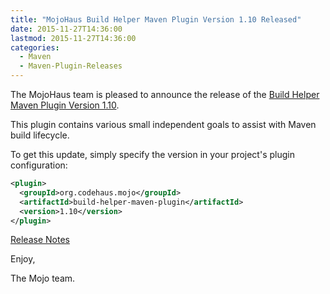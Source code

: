 ```yaml
---
title: "MojoHaus Build Helper Maven Plugin Version 1.10 Released"
date: 2015-11-27T14:36:00
lastmod: 2015-11-27T14:36:00
categories:
  - Maven
  - Maven-Plugin-Releases
---
```

The MojoHaus team is pleased to announce the release of the 
[Build Helper Maven Plugin Version 1.10](http://www.mojohaus.org/build-helper-maven-plugin/).

This plugin contains various small independent goals to assist with Maven
build lifecycle.

To get this update, simply specify the version in your project's plugin
configuration:

```xml
<plugin>
  <groupId>org.codehaus.mojo</groupId>
  <artifactId>build-helper-maven-plugin</artifactId>
  <version>1.10</version>
</plugin>
```
<!-- more -->

[Release Notes](http://www.mojohaus.org/build-helper-maven-plugin/github-report.html)

Enjoy,

The Mojo team.

